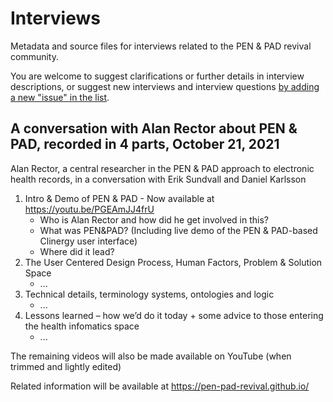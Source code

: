 # Interviews
Metadata and source files for interviews related to the PEN &amp; PAD revival community. 

You are welcome to suggest clarifications or further details in interview descriptions, or suggest new interviews and interview questions [by adding a new "issue" in the list](https://github.com/pen-pad-revival/interviews/issues).

## A conversation with Alan Rector about PEN & PAD, recorded in 4 parts, October 21, 2021
Alan Rector, a central researcher in the PEN & PAD approach to electronic health records, in a conversation with Erik Sundvall and Daniel Karlsson
1. Intro & Demo of PEN & PAD - Now available at https://youtu.be/PGEAmJJ4frU
    * Who is Alan Rector and how did he get involved in this?
    * What was PEN&PAD? (Including live demo of the PEN & PAD-based Clinergy user interface)
    * Where did it lead?
2. The User Centered Design Process, Human Factors, Problem & Solution Space
    * ...
3. Technical details, terminology systems, ontologies and logic
    * ...
4. Lessons learned – how we’d do it today + some advice to those entering the health infomatics space
    * ...

The remaining videos will also be made available on YouTube (when trimmed and lightly edited)

Related information will be available at https://pen-pad-revival.github.io/




